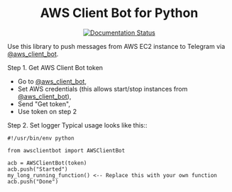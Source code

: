 <h1 align="center">AWS Client Bot for Python</h1>

<div align="center">

[![Documentation Status](https://readthedocs.org/projects/awsclientbot/badge/?version=latest)](http://awsclientbot.readthedocs.io/en/latest/?badge=latest)

</div>

Use this library to push messages from AWS EC2 instance to Telegram via [@aws_client_bot](https://t.me/aws_client_bot).

Step 1. Get AWS Client Bot token
* Go to [@aws_client_bot](https://t.me/aws_client_bot),
* Set AWS credentials (this allows start/stop instances from [@aws_client_bot](https://t.me/aws_client_bot)),
* Send "Get token",
* Use token on step 2

Step 2. Set logger
Typical usage looks like this::

    #!/usr/bin/env python

    from awsclientbot import AWSClientBot

    acb = AWSClientBot(token)
    acb.push("Started")
    my_long_running_function() <-- Replace this with your own function
    acb.push("Done")
